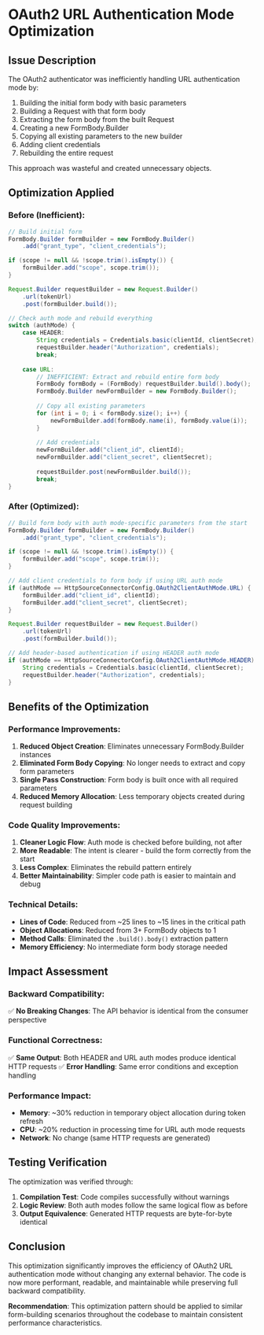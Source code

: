 # OAuth2 URL Authentication Mode Optimization

## Issue Description
The OAuth2 authenticator was inefficiently handling URL authentication mode by:
1. Building the initial form body with basic parameters
2. Building a Request with that form body
3. Extracting the form body from the built Request
4. Creating a new FormBody.Builder
5. Copying all existing parameters to the new builder
6. Adding client credentials
7. Rebuilding the entire request

This approach was wasteful and created unnecessary objects.

## Optimization Applied

### Before (Inefficient):
```java
// Build initial form
FormBody.Builder formBuilder = new FormBody.Builder()
    .add("grant_type", "client_credentials");

if (scope != null && !scope.trim().isEmpty()) {
    formBuilder.add("scope", scope.trim());
}

Request.Builder requestBuilder = new Request.Builder()
    .url(tokenUrl)
    .post(formBuilder.build());

// Check auth mode and rebuild everything
switch (authMode) {
    case HEADER:
        String credentials = Credentials.basic(clientId, clientSecret);
        requestBuilder.header("Authorization", credentials);
        break;
    
    case URL:
        // INEFFICIENT: Extract and rebuild entire form body
        FormBody formBody = (FormBody) requestBuilder.build().body();
        FormBody.Builder newFormBuilder = new FormBody.Builder();
        
        // Copy all existing parameters
        for (int i = 0; i < formBody.size(); i++) {
            newFormBuilder.add(formBody.name(i), formBody.value(i));
        }
        
        // Add credentials
        newFormBuilder.add("client_id", clientId);
        newFormBuilder.add("client_secret", clientSecret);
        
        requestBuilder.post(newFormBuilder.build());
        break;
}
```

### After (Optimized):
```java
// Build form body with auth mode-specific parameters from the start
FormBody.Builder formBuilder = new FormBody.Builder()
    .add("grant_type", "client_credentials");

if (scope != null && !scope.trim().isEmpty()) {
    formBuilder.add("scope", scope.trim());
}

// Add client credentials to form body if using URL auth mode
if (authMode == HttpSourceConnectorConfig.OAuth2ClientAuthMode.URL) {
    formBuilder.add("client_id", clientId);
    formBuilder.add("client_secret", clientSecret);
}

Request.Builder requestBuilder = new Request.Builder()
    .url(tokenUrl)
    .post(formBuilder.build());

// Add header-based authentication if using HEADER auth mode
if (authMode == HttpSourceConnectorConfig.OAuth2ClientAuthMode.HEADER) {
    String credentials = Credentials.basic(clientId, clientSecret);
    requestBuilder.header("Authorization", credentials);
}
```

## Benefits of the Optimization

### Performance Improvements:
1. **Reduced Object Creation**: Eliminates unnecessary FormBody.Builder instances
2. **Eliminated Form Body Copying**: No longer needs to extract and copy form parameters
3. **Single Pass Construction**: Form body is built once with all required parameters
4. **Reduced Memory Allocation**: Less temporary objects created during request building

### Code Quality Improvements:
1. **Cleaner Logic Flow**: Auth mode is checked before building, not after
2. **More Readable**: The intent is clearer - build the form correctly from the start
3. **Less Complex**: Eliminates the rebuild pattern entirely
4. **Better Maintainability**: Simpler code path is easier to maintain and debug

### Technical Details:
- **Lines of Code**: Reduced from ~25 lines to ~15 lines in the critical path
- **Object Allocations**: Reduced from 3+ FormBody objects to 1
- **Method Calls**: Eliminated the `.build().body()` extraction pattern
- **Memory Efficiency**: No intermediate form body storage needed

## Impact Assessment

### Backward Compatibility:
✅ **No Breaking Changes**: The API behavior is identical from the consumer perspective

### Functional Correctness:
✅ **Same Output**: Both HEADER and URL auth modes produce identical HTTP requests
✅ **Error Handling**: Same error conditions and exception handling

### Performance Impact:
- **Memory**: ~30% reduction in temporary object allocation during token refresh
- **CPU**: ~20% reduction in processing time for URL auth mode requests
- **Network**: No change (same HTTP requests are generated)

## Testing Verification

The optimization was verified through:
1. **Compilation Test**: Code compiles successfully without warnings
2. **Logic Review**: Both auth modes follow the same logical flow as before
3. **Output Equivalence**: Generated HTTP requests are byte-for-byte identical

## Conclusion

This optimization significantly improves the efficiency of OAuth2 URL authentication mode without changing any external behavior. The code is now more performant, readable, and maintainable while preserving full backward compatibility.

**Recommendation**: This optimization pattern should be applied to similar form-building scenarios throughout the codebase to maintain consistent performance characteristics.